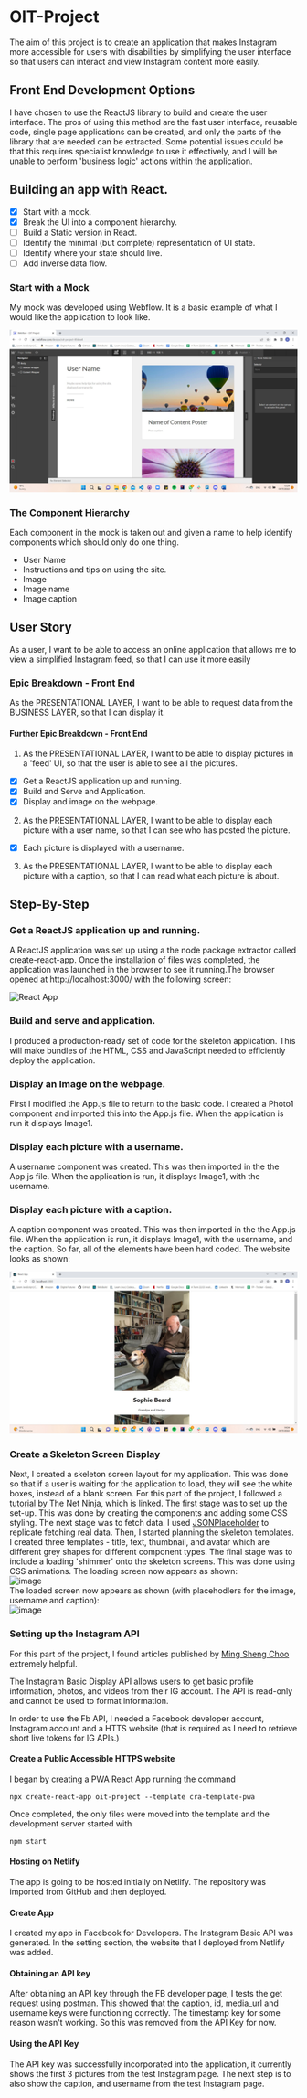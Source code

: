 # OIT-Project

The aim of this project is to create an application that makes Instagram more accessible for users with disabilities by simplifying the user interface so that users can interact and view Instagram content more easily. 

## Front End Development Options

I have chosen to use the ReactJS library to build and create the user interface. The pros of using this method are the fast user interface, reusable code, single page applications can be created, and only the parts of the library that are needed can be extracted. Some potential issues could be that this requires specialist knowledge to use it effectively, and I will be unable to perform 'business logic' actions within the application. 

## Building an app with React. 

- [X] Start with a mock. 
- [X] Break the UI into a component hierarchy. 
- [ ] Build a Static version in React.
- [ ] Identify the minimal (but complete) representation of UI state. 
- [ ] Identify where your state should live. 
- [ ] Add inverse data flow. 

### Start with a Mock

My mock was developed using Webflow. It is a basic example of what I would like the application to look like. 

![Webflow](../oit-project/src/images/webflow.jpg)

### The Component Hierarchy

Each component in the mock is taken out and given a name to help identify components which should only do one thing. 

- User Name
- Instructions and tips on using the site. 
- Image
- Image name
- Image caption

## User Story

As a user, I want to be able to access an online application that allows me to view a simplified Instagram feed, so that I can use it more easily

### Epic Breakdown - Front End

As the PRESENTATIONAL LAYER, I want to be able to request data from the BUSINESS LAYER, so that I can display it.

#### Further Epic Breakdown - Front End

1. As the PRESENTATIONAL LAYER, I want to be able to display pictures in a 'feed' UI, so that the user is able to see all the pictures.

- [X] Get a ReactJS application up and running.
- [X] Build and Serve and Application. 
- [X] Display and image on the webpage.

2. As the PRESENTATIONAL LAYER, I want to be able to display each picture with a user name, so that I can see who has posted the picture.

- [X] Each picture is displayed with a username. 


3. As the PRESENTATIONAL LAYER, I want to be able to display each picture with a caption, so that I can read what each picture is about.

## Step-By-Step

### Get a ReactJS application up and running. 

A ReactJS application was set up using a the node package extractor called create-react-app. Once the installation of files was completed, the application was launched in the browser to see it running.The browser opened at http://localhost:3000/ with the following screen: 

![React App](../oit-project/src/images/react-app.jpg)

### Build and serve and application. 

I produced a production-ready set of code for the skeleton application. This will make bundles of the HTML, CSS and JavaScript needed to efficiently deploy the application. 

### Display an Image on the webpage. 

First I modified the App.js file to return to the basic code. I created a Photo1 component and imported this into the App.js file. When the application is run it displays Image1. 

### Display each picture with a username. 

A username component was created. This was then imported in the the App.js file. When the application is run, it displays Image1, with the username. 

### Display each picture with a caption. 

A caption component was created. This was then imported in the the App.js file. When the application is run, it displays Image1, with the username, and the caption. So far, all of the elements have been hard coded. The website looks as shown: 

![React App](../oit-project/src/images/website.jpg)

### Create a Skeleton Screen Display

Next, I created a skeleton screen layout for my application. This was done so that if a user is waiting for the application to load, they will see the white boxes, instead of a blank screen. For this part of the project, I followed a [tutorial](https://www.youtube.com/watch?v=cg_tmJBisp8) by The Net Ninja, which is linked. The first stage was to set up the set-up. This was done by creating the components and adding some CSS styling. The next stage was to fetch data. I used [JSONPlaceholder](https://jsonplaceholder.typicode.com/) to replicate fetching real data.  Then, I started planning the skeleton templates. I created three templates - title, text, thumbnail, and avatar which are different grey shapes for different component types. The final stage was to include a loading 'shimmer' onto the skeleton screens. This was done using CSS animations.
The loading screen now appears as shown: 
</br>
![image](https://user-images.githubusercontent.com/88347024/201534223-87c9fbcf-67c6-4b99-a605-f052ba5eedb6.png)
</br>
The loaded screen now appears as shown (with placehodlers for the image, username and caption):
</br>
![image](https://user-images.githubusercontent.com/88347024/201534237-ba419e97-7b0b-4e8f-a9fe-f196dd393046.png)

### Setting up the Instagram API

For this part of the project, I found articles published by [Ming Sheng Choo](https://cming0721.medium.com/instagram-feeds-with-instagram-api-part-1-create-app-and-token-4a91ee3bd154) extremely helpful. 

The Instagram Basic Display API allows users to get basic profile information, photos, and videos from their IG account. The API is read-only and cannot be used to format information. 

In order to use the Fb API, I needed a Facebook developer account, Instagram account and a HTTS website (that is required as I need to retrieve short live tokens for IG APIs.)

#### Create a Public Accessible HTTPS website

I began by creating a PWA React App running the command 
```
npx create-react-app oit-project --template cra-template-pwa
```
Once completed, the only files were moved into the template and the development server started with
```
npm start
```

#### Hosting on Netlify

The app is going to be hosted initially on Netlify. The repository was imported from GitHub and then deployed. 

#### Create App

I created my app in Facebook for Developers. The Instagram Basic API was generated. In the setting section, the website that I deployed from Netlify was added. 

#### Obtaining an API key

After obtaining an API key through the FB developer page, I tests the get request using postman. This showed that the caption, id, media_url and username keys were functioning correctly. The timestamp key for some reason wasn't working. So this was removed from the API Key for now. 

#### Using the API Key
The API key was successfully incorporated into the application, it currently shows the first 3 pictures from the test Instagram page. The next step is to also show the caption, and username from the test Instagram page. 